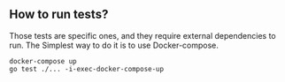 ## How to run tests?
Those tests are specific ones, and they require external dependencies to run. 
The Simplest way to do it is to use Docker-compose.

```
docker-compose up
go test ./... -i-exec-docker-compose-up
```
